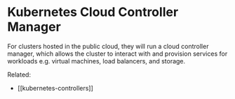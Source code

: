 # Kubernetes Cloud Controller Manager

For clusters hosted in the public cloud, they will run a cloud
controller manager, which allows the cluster to interact with and
provision services for workloads e.g. virtual machines, load balancers,
and storage.

Related:
- [[kubernetes-controllers]]
